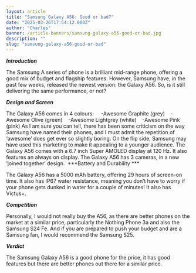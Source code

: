 ```yaml
---
layout: article
title: "Samsung Galaxy A56: Good or bad?"
date: "2025-03-26T17:54:12.000Z"
author: "Charles"
banner: /article-banners/samsung-galaxy-a56-good-or-bad.jpg
description: ""
slug: "samsung-galaxy-a56-good-or-bad"
---
```


***Introduction***

The Samsung A series of phone is a brilliant mid-range phone, offering a good mix of budget and flagship features. However, Samsung have, in the past few weeks, released the newest version: the Galaxy A56. So, is it still delivering the same performance, or not?

***Design and Screen***

The Galaxy A56 comes in 4 colours: 
   -Awesome Graphite (grey)
   -Awesome Olive (green)
   -Awesome Lightgrey (white)
   -Awesome Pink (pink)
As I am sure you can tell, there has been some criticism on the way Samsung have named their phones, and I must admit the repetition of ‘awesome’ does get ever so slightly boring. On the flip side, Samsung may have used this marketing to make it appealing to a younger audience. The Galaxy A56 comes with a 6.7 inch Super AMOLED display at 120 Hz. It also features an always on display. The Galaxy A56 has 3 cameras, in a new ‘joined together’ design. 
***Battery and Durability ***

The Galaxy A56 has a 5000 mAh battery, offering 29 hours of screen-on time. It also has IP67 water resistance, meaning you don’t have to worry if your phone gets dunked in water for a couple of minutes! It also has Victus+.

***Competition***

Personally, I would not really buy the A56, as there are better phones on the market at a similar price, particularly the Nothing Phone 3a and also the Samsung S24 Fe. And if you are prepared to push your budget and are a Samsung fan, I would recommend the Samsung S25.

***Verdict***

The Samsung Galaxy A56 is a good phone for the price, it has good features but there are better phones out there for a similar price. 
